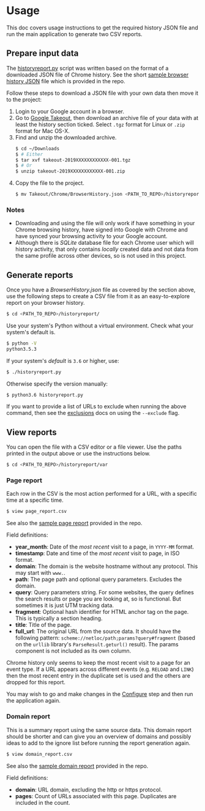 # Usage

This doc covers usage instructions to get the required history JSON file and run the main application to generate two CSV reports.


## Prepare input data

The [historyreport.py](/historyreport/historyreport.py) script was written based on the format of a downloaded JSON file of Chrome history. See the short [sample browser history JSON](/historyreport/var/samples/BrowserHistory.json) file which is provided in the repo.

Follow these steps to download a JSON file with your own data then move it to the project:

1. Login to your Google account in a browser.
2. Go to [Google Takeout](https://takeout.google.com/settings/takeout), then download an archive file of your data with at least the history section ticked. Select `.tgz` format for Linux or `.zip` format for Mac OS-X.
3. Find and unzip the downloaded archive.
    ```bash
    $ cd ~/Downloads
    $ # Either
    $ tar xvf takeout-2019XXXXXXXXXXXX-001.tgz
    $ # Or
    $ unzip takeout-2019XXXXXXXXXXXX-001.zip
    ```
4. Copy the file to the project.
    ```bash
    $ mv Takeout/Chrome/BrowserHistory.json <PATH_TO_REPO>/historyreport/var/
    ```

### Notes

- Downloading and using the file will only work if have something in your Chrome browsing history, have signed into Google with Chrome and have synced your browsing activity to your Google account.
- Although there is _SQLite_ database file for each Chrome user which will history activity, that only contains _locally_ created data and not data from the same profile across other devices, so is not used in this project.


## Generate reports

Once you have a _BrowserHistory.json_ file as covered by the section above, use the following steps to create a CSV file from it as an easy-to-explore report on your browser history.

```bash
$ cd <PATH_TO_REPO>/historyreport/
```

Use your system's Python without a virtual environment. Check what your system's default is.

```bash
$ python -V
python3.5.3
```

If your system's _default_ is `3.6` or higher, use:

```bash
$ ./historyreport.py
```

Otherwise specify the version manually:

```bash
$ python3.6 historyreport.py
```

If you want to provide a list of URLs to exclude when running the above command, then see the [exclusions](exclusions.md) docs on using the `--exclude` flag.


## View reports

You can open the file with a CSV editor or a file viewer. Use the paths printed in the output above or use the instructions below.


```bash
$ cd <PATH_TO_REPO>/historyreport/var
```

### Page report

Each row in the CSV is the most action performed for a URL, with a specific time at a specific time.

```bash
$ view page_report.csv
```

See also the [sample page report](/historyreport/var/samples/page_report.csv) provided in the repo.

Field definitions:

- **year_month**: Date of the _most recent_ visit to a page, in `YYYY-MM` format.
- **timestamp**: Date and time of the _most recent_ visit to page, in ISO format.
- **domain**: The domain is the website hostname without any protocol. This may start with `www.`.
- **path**: The page path and optional query parameters. Excludes the domain.
- **query**: Query parameters string.  For some websites, the query defines the search results or page you are looking at, so is functional. But sometimes it is just UTM tracking data.
- **fragment**: Optional hash identifier for HTML anchor tag on the page. This is typically a section heading.
- **title**: Title of the page.
- **full_url**: The original URL from the source data. It should have the following pattern: `scheme://netloc/path;params?query#fragment` (based on the `urllib` library's `ParseResult.geturl()` result). The params component is not included as its own column.


Chrome history only seems to keep the most recent visit to a page for an event type. If a URL appears across different events (e.g. `RELOAD` and `LINK`) then the most recent entry in the duplicate set is used and the others are dropped for this report.

You may wish to go and make changes in the [Configure](installation.md#configure) step and then run the application again.


### Domain report


This is a summary report using the same source data. This domain report should be shorter and can give you an overview of domains and possibly ideas to add to the ignore list before running the report generation again.


```bash
$ view domain_report.csv
```

See also the [sample domain report](/historyreport/var/samples/domain_report.csv) provided in the repo.

Field definitions:

- **domain**: URL domain, excluding the http or https protocol.
- **pages**: Count of URLs associated with this page. Duplicates are included in the count.
